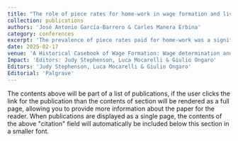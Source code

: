 ```yaml
---
title: "The role of piece rates for home-work in wage formation and living standards in the footwear industry in Spain: long-term evolution and research agenda."
collection: publications
authors: 'José Antonio García-Barrero & Carles Manera Erbina'
category: conferences
excerpt: 'The prevalence of piece rates paid for home-work was a significant characteristic of labour markets in southern Europe during the late XIX and XX centuries. This chapter analyses the role of these payments in the Balearic footwear industry during this period. Our study reveals their vital role in management strategies, household budgets and wage determination, frequently embedded within the underground economy. Additionally, the findings suggest that piece rates paid by firms for home-work influenced the drive to adopt labour-saving machinery. To conclude, we examine the characteristics of a novel archival source for examining home-work in the textile and footwear sectors in Spain during the Francoist period and their related potential new avenues of research. '
date: 2025-02-17
venue: 'A Historical Casebook of Wage Formation: Wage determination and wage bargains of the preindustrial World.'
Impact: 'Editors: Judy Stephenson, Luca Mocarelli & Giulio Ongaro'
Editors: 'Judy Stephenson, Luca Mocarelli & Giulio Ongaro'
Editorial: 'Palgrave'
---
```


The contents above will be part of a list of publications, if the user clicks the link for the publication than the contents of section will be rendered as a full page, allowing you to provide more information about the paper for the reader. When publications are displayed as a single page, the contents of the above "citation" field will automatically be included below this section in a smaller font.
